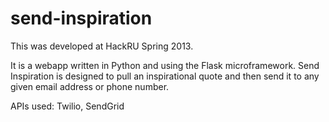 send-inspiration
================

This was developed at HackRU Spring 2013.

It is a webapp written in Python and using the Flask microframework.
Send Inspiration is designed to pull an inspirational quote and then send it to any given email address or phone number.

APIs used: Twilio, SendGrid
